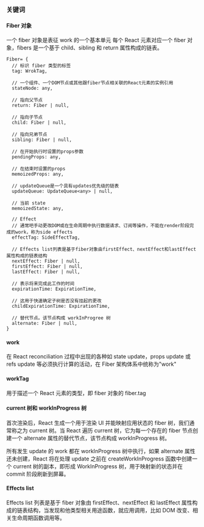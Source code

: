 ### 关键词

#### Fiber 对象

一个 fiber 对象是表征 work 的一个基本单元
每个 React 元素对应一个 fiber 对象，fibers 是一个基于 child、sibling 和 return 属性构成的链表。

```
Fiber= {
  // 标识 fiber 类型的标签
  tag: WrokTag,

  // 一个组件、一个DOM节点或其他跟fiber节点相关联的React元素的实例引用
  stateNode: any,

  // 指向父节点
  return: Fiber | null,

  // 指向子节点
  child: Fiber | null,

  // 指向兄弟节点
  sibling: Fiber | null,

  // 在开始执行时设置的props参数
  pendingProps: any,

  // 在结束时设置的props
  memoizedProps: any,

  // updateQueue是一个具有updates优先级的链表
  updateQueue: UpdateQueue<any> | null,

  // 当前 state
  memoizedState: any,

  // Effect
  // 通常吧手动更改DOM或在生命周期中执行数据请求、订阅等操作，不能在render阶段完成的work，称为side effects
  effectTag: SideEffectTag,

  // Effects list列表是基于fiber对象由firstEffect、nextEffect和lastEffect属性构成的链表结构
  nextEffect: Fiber | null,
  firstEffect: Fiber | null,
  lastEffect: Fiber | null,

  // 表示将来完成此工作的时间
  expirationTime: ExpirationTime,

  // 这用于快速确定子树是否没有挂起的更改
  childExpirationTime: ExpirationTime,

  // 替代节点。该节点构成 workInProgree 树
  alternate: Fiber | null,
}
```

#### work

在 React reconciliation 过程中出现的各种如 state update，props update 或 refs update 等必须执行计算的活动，在 Fiber 架构体系中统称为"work"

#### workTag

用于描述一个 React 元素的类型，即 fiber 对象的 fiber.tag

#### current 树和 workInProgress 树

首次渲染后，React 生成一个用于渲染 UI 并能映射应用状态的 fiber 树，我们通常称之为 current 树。当 React 遍历 current 树，它为每一个存在的 fiber 节点创建一个 alternate 属性的替代节点，该节点构成 workInProgress 树。

所有发生 update 的 work 都在 workInProgress 树中执行，如果 alternate 属性还未创建，React 将在处理 update 之前在 createWorkInProgress 函数中创建一个 current 树的副本，即形成 WorkInProgress 树，用于映射新的状态并在 commit 阶段刷新到屏幕。

#### Effects list

Effects list 列表是基于 fiber 对象由 firstEffect、nextEffect 和 lastEffect 属性构成的链表结构，当发现和他类型相关用途函数，就应用调用，比如 DOM 改变、相关生命周期函数调用等。
